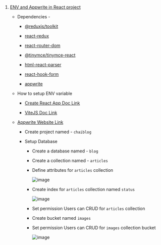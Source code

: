 1. [ENV and Appwrite in React project](https://youtu.be/4_JlIr8yry0?si=coUxwKfTCi5epL47)

    - Dependencies -

        - [@reduxjs/toolkit](https://www.npmjs.com/package/@reduxjs/toolkit)

        - [react-redux](https://www.npmjs.com/package/react-redux)

        - [react-router-dom](https://www.npmjs.com/package/react-router-dom)

        - [@tinymce/tinymce-react](https://www.npmjs.com/package/@tinymce/tinymce-react)

        - [html-react-parser](https://www.npmjs.com/package/html-react-parser)

        - [react-hook-form](https://www.npmjs.com/package/react-hook-form)

        - [appwrite](https://www.npmjs.com/package/appwrite)
    
    - How to setup ENV variable

        - [Create React App Doc Link](https://create-react-app.dev/docs/adding-custom-environment-variables/)

        - [ViteJS Doc Link](https://vitejs.dev/guide/env-and-mode.html)

    - [Appwrite Website Link](https://cloud.appwrite.io/)
   
        - Create project named - `chaiblog`
   
        - Setup Database
   
            - Create a database named - `blog`
            
            - Create a collection named - `articles`
            
            - Define attributes for `articles` collection
            
                 ![image](https://github.com/satyam-seth-learnings/reactjs_learning/assets/63374020/5d3a78bf-2d20-481d-972f-3df199c845a1)
            
            - Create index for `articles` collection named `status`
            
                 ![image](https://github.com/satyam-seth-learnings/reactjs_learning/assets/63374020/b5d1ce25-b115-4bc7-ba17-e2a830525e6d)
            
            - Set permission Users can CRUD for `articles` collection
            
            - Create bucket named `images`
            
            - Set permission Users can CRUD for `images` collection bucket
            
                ![image](https://github.com/satyam-seth-learnings/reactjs_learning/assets/63374020/44ed42b6-43a6-4236-8440-419ee46a9909)

